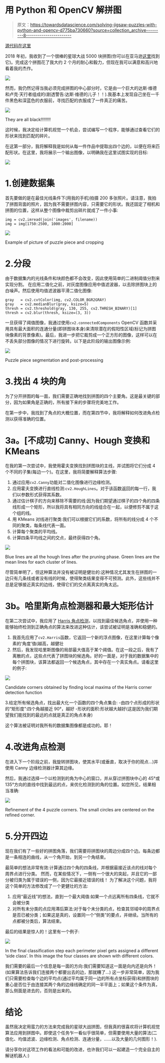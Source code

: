 # 用 Python 和 OpenCV 解拼图

> 原文：<https://towardsdatascience.com/solving-jigsaw-puzzles-with-python-and-opencv-d775ba730660?source=collection_archive---------8----------------------->

[源代码在这里](https://github.com/ralbertazzi/jigsaw-puzzle-solver)

2018 年初，我收到了一个很棒的星球大战 5000 块拼图(你可以在亚马逊[这里](https://www.amazon.com/Ravensburger-Star-Jigsaw-Puzzle-Piece/dp/B00VR4LYP8)找到它)。完成这个拼图花了我大约 2 个月的耐心和毅力，但现在我可以满意和高兴地看着我的杰作。

![](img/43af2eaf691f70d930a55e4ce282991d.png)

然而，我仍然记得当我必须完成拼图的中心部分时，它是由一个巨大的达斯·维德和卢克·天行者组成的(剧透警告:达斯·维德的儿子！！).我基本上发现自己坐在一千件黑色和深蓝色的衣服前，寻找匹配的衣服成了一件真正的痛苦。

![](img/816e8158c624082f623a2c2d833b9709.png)

They are all black!!!!!!!!

这时候，我决定给计算机视觉一个机会，尝试编写一个程序，能够通过查看它们的形状来找到匹配的碎片。

在这第一部分，我将解释我是如何从每一件作品中提取出四个边的，以便在将来匹配形状。在这里，我将展示一个输出图像，以明确我在这里试图实现的目标:

![](img/e397bcf8b7a105f410ad7f9d089a3690.png)

# 1.创建数据集

首先要做的是在最佳光线条件下(用我的手机)拍摄 200 多张照片。请注意，我拍了拼图背面的照片，因为我不需要拼图内容，只需要它的形状。我还固定了相机和拼图的位置，这样从整个图像中裁剪出碎片就成了一件小事:

```
img = cv2.imread(join('images', filename))
img = img[1750:2500, 1000:2000]
```

![](img/3a69c378630c93810b7bd0269ac3ee69.png)

Example of picture of puzzle piece and cropping

# 2.分段

由于数据集内的光线条件和块颜色都不会改变，因此使用简单的二进制阈值分割来实现分割。
在应用二值化之前，对灰度图像应用中值滤波器，以去除拼图块上的白噪声。然后使用均值滤波器平滑二值化图像:

```
gray   = cv2.cvtColor(img, cv2.COLOR_BGR2GRAY)
gray   = cv2.medianBlur(gray, ksize=5)
thresh = cv2.threshold(gray, 130, 255, cv2.THRESH_BINARY)[1]
thresh = cv2.blur(thresh, ksize=(3, 3))
```

一旦获得了阈值图像，我通过使用`cv2.connectedComponents` OpenCV 函数并采用具有最大面积的连通分量(即拼图块本身)来清除潜在的假阳性区域(标记为拼图块像素的背景像素)。最后，我进一步把它裁剪成一个正方形的图像，这样可以在不丢失部分图像的情况下进行旋转。以下是此阶段的输出图像示例:

![](img/7fc4d916eee630f763071fa330e3b34b.png)

Puzzle piece segmentation and post-processing

# 3.找出 4 块的角

为了分开拼图的每一面，我们需要正确地找到拼图的四个主要角。这是最关键的部分，因为如果角是正确的，所有接下来的步骤将完美地工作。

在第一步中，我找到了角点的大概位置，而在第四节中，我将解释如何改进角点检测以获得准确的位置。

# 3a。[不成功] Canny、Hough 变换和 KMeans

在我的第一次尝试中，我使用霍夫变换找到拼图块的主线，并试图将它们分成 4 个不同的子集(每边一个)。在这里，我将简要解释算法步骤:

1.  通过应用`cv2.Canny`功能对二值化图像进行边缘检测。
2.  应用霍夫变换进行直线检测:`cv2.HoughLines`。对于该函数返回的每一行，我们以参数形式获得其系数。
3.  通过估计棋子的方向来移除不需要的线:因为我们期望通过棋子的四个角的四条线形成一个矩形，所以我将具有相同方向的线组合在一起，以便修剪不属于这个组的线。
4.  用 KMeans 对线进行聚类:我们可以根据它们的系数，将所有的线分成 4 个不同的聚类，每条线代表一面。
5.  计算每个聚类的平均线。
6.  计算四条平均线之间的交点，最终获得四个角。

![](img/a3946183e580582aabd444433fdd2fa3.png)

Blue lines are all the hough lines after the pruning phase. Green lines are the mean lines for each cluster of lines.

尽管简单明了，但这种算法并没有被证明是健壮的:这种情况尤其发生在拼图的一边只有几条线或者没有线的时候，使得聚类结果变得不可预测。此外，这些线并不总是足够接近真实的边线，使得它们的交点离真实的角太远。

# 3b。哈里斯角点检测器和最大矩形估计

在第二次尝试中，我应用了 [Harris 角点检测](https://docs.opencv.org/3.0-beta/doc/py_tutorials/py_feature2d/py_features_harris/py_features_harris.html)，以找到最佳候选角点，并使用一种能够始终检测到正确角点的算法来改进这种估计，该尝试被证明是准确和稳健的。

1.  我首先应用了`cv2.Harris`函数，它返回一个新的浮点图像，在这里计算每个像素的‘角度’值(越高，越健壮
2.  然后，我发现哈里斯图像的局部最大值高于某个阈值。在这一段之后，我有了离散的点，这些点代表了拼图块的候选角。好的一面是，对于我的数据集中的每个拼图块，该算法都返回一个候选角点，其中存在一个真实角点。请看这里的例子:

![](img/4ae0f9d4bb421c4b3c10f886d426e6b2.png)

Candidate corners obtained by finding local maxima of the Harris corner detection function

3.给定所有候选角点，找出最大化一个函数的四个角点集合:
-由四个点形成的形状的“矩形度”:四个角越接近 90°，越好
-形状的面积:形状越大越好(这是因为我们期望我们能找到的最远的点就是真正的角点本身)

这个算法被证明对我所有的数据集图像都是成功的。耶！

# 4.改进角点检测

在进入下一个阶段之前，我旋转拼图块，使其水平(或垂直，取决于你的观点…)并使用 Canny 边缘检测器计算其边缘。

然后，我通过选择一个以检测到的角为中心的窗口，并从穿过拼图块中心的 45°或 135°方向的直线中找到最远的点，来优化检测到的角的位置。如您所见，结果相当准确:

![](img/b59725702b52470735a97da4bcc25d7c.png)

Refinement of the 4 puzzle corners. The small circles are centered on the refined corner.

# 5.分开四边

现在我们有了一些好的拼图角落，我们需要将拼图块的周边分成四个边。每条边都是一条相连的曲线，从一个角开始，到另一个角结束。

最简单的想法非常有效:计算通过四个角的四条线，并根据最接近该点的线对每个周界点进行分类。
然而，在某些情况下，一侧有一个很大的突起，并且它的一部分被归类为属于错误的一侧，因为它最接近错误的线！
为了解决这个问题，我将这个简单的方法修改成了一个更健壮的方法:

1.  应用“最近线”的想法，直到一个最大阈值:如果一个点远离所有四条线，它就不会被分类
2.  对所有未分类的点应用滞后算法:对于每个未分类的点，检查其邻域中的周界点是否已被分类；如果这是真的，设置同一个“侧类”的要点，并继续。当所有的点都被分类后，算法结束。

最后的结果是惊人的！这里有一个例子:

![](img/248559751e0c71a38f46ee5df1075af9.png)

In the final classification step each perimeter pixel gets assigned a different ‘side class’. In this image the four classes are shown with different colors.

我们需要的最后一个信息是每一面的方向:我们需要知道这一面是向内还是向外！(如果算法告诉我们连接两个都要出去的边，那就糟了…)
这一步非常简单，因为我们只需要检查每个边的平均点(通过平均属于同一边的所有点坐标获得)和拼图块的重心是否位于由连接其两个角的边缘线确定的同一半平面上；如果这个条件为真，那么侧面是进去的，否则是出来的。

# 结论

虽然我决定用蛮力的方法来完成我的星球大战拼图，但我真的很喜欢将计算机视觉算法应用到拼图中。即使这个任务乍一看似乎很简单，但需要使用大量的算法(二值化、均值滤波、边缘检测、角点检测、连通分量，……以及大量的几何图形！).

请分享你对这项工作的看法和可能的改进，也许我们可以一起建造一个完全自主的解谜机器人:)